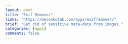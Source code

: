 ```yaml
---
layout: post
title: "Exif Remover"
links: "https://melonkotak.com/apps/exifremover/"
brief: "Get rid of sensitive meta-data from images."
categories: [apps]
comments: false
---
```



